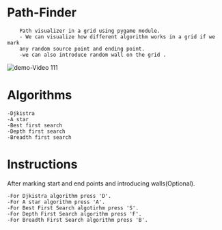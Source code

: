 # Path-Finder 
        Path visualizer in a grid using pygame module.
        - We can visualize how different algorithm works in a grid if we mark 
        any random source point and ending point.
        -we can also introduce random wall on the grid .
        

![demo-Video 111](https://user-images.githubusercontent.com/53432706/93472055-cd290800-f911-11ea-8903-84ad480d2bce.gif)


# Algorithms
    -Djkistra
    -A star
    -Best first search
    -Depth first search
    -Breadth first search
    
# Instructions

After marking start and end points and introducing walls(Optional).

    -For Djkistra algorithm press 'D'.
    -For A star algorithm press 'A'.
    -For Best First Search algotirhm press 'S'.
    -For Depth First Search algorithm press 'F'.
    -For Breadth First Search algorithm press 'B'.
